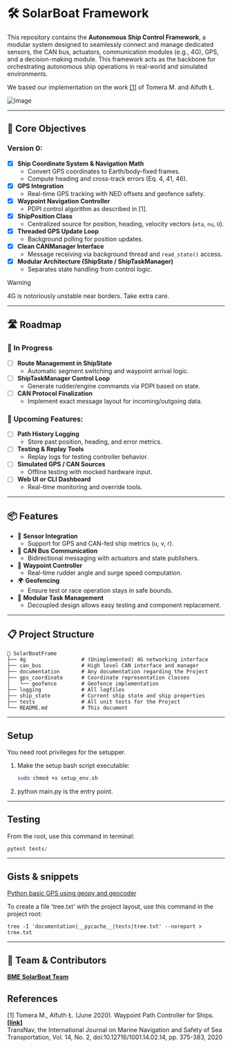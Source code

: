 # 🛠️ SolarBoat Framework

This repository contains the **Autonomous Ship Control Framework**, a modular system designed to seamlessly connect and manage dedicated sensors, the CAN bus, actuators, communication modules (e.g., 4G), GPS, and a decision-making module. This framework acts as the backbone for orchestrating autonomous ship operations in real-world and simulated environments.

We based our implementation on the work [[1]](#1) of Tomera M. and Alfuth Ł.


![image](https://github.com/user-attachments/assets/49beafc7-d98f-45ee-9129-125b8b236b02)

---

## 🌟 Core Objectives
### Version 0:
- [x] **Ship Coordinate System & Navigation Math**
  - Convert GPS coordinates to Earth/body-fixed frames.
  - Compute heading and cross-track errors (Eq. 4, 41, 46).
- [x] **GPS Integration**
  - Real-time GPS tracking with NED offsets and geofence safety.
- [x] **Waypoint Navigation Controller**
  - PDPI control algorithm as described in [1].
- [x] **ShipPosition Class**
  - Centralized source for position, heading, velocity vectors (`eta`, `nu`, `U`).
- [x] **Threaded GPS Update Loop**
  - Background polling for position updates.
- [x] **Clean CANManager Interface**
  - Message receiving via background thread and `read_state()` access.
- [x] **Modular Architecture (ShipState / ShipTaskManager)**
  - Separates state handling from control logic.

> [!WARNING]
> 4G is notoriously unstable near borders. Take extra care.

---

## 🛣️ Roadmap

### 🔄 In Progress
- [ ] **Route Management in ShipState**
  - Automatic segment switching and waypoint arrival logic.
- [ ] **ShipTaskManager Control Loop**
  - Generate rudder/engine commands via PDPI based on state.
- [ ] **CAN Protocol Finalization**
  - Implement exact message layout for incoming/outgoing data.

### 🚀 Upcoming Features:
- [ ] **Path History Logging**
  - Store past position, heading, and error metrics.
- [ ] **Testing & Replay Tools**
  - Replay logs for testing controller behavior.
- [ ] **Simulated GPS / CAN Sources**
  - Offline testing with mocked hardware input.
- [ ] **Web UI or CLI Dashboard**
  - Real-time monitoring and override tools.

---

## 📦 Features

- 🔌 **Sensor Integration**
  - Support for GPS and CAN-fed ship metrics (u, v, r).
- 📡 **CAN Bus Communication**
  - Bidirectional messaging with actuators and state publishers.
- 🧭 **Waypoint Controller**
  - Real-time rudder angle and surge speed computation.
- 🌍 **Geofencing**
  - Ensure test or race operation stays in safe bounds.
- 🧠 **Modular Task Management**
  - Decoupled design allows easy testing and component replacement.

---

## 📋 Project Structure

```plaintext
📂 SolarBoatFrame
├── 4g                  # (Unimplemented) 4G networking interface
├── can_bus             # High level CAN interface and manager
├── documentation       # Any documentation regarding the Project
├── gps_coordinate      # Coordinate representation classes
│   └── geofence        # Geofence implementation
├── logging             # All logfiles
├── ship_state          # Current ship state and ship properties
├── tests               # All unit tests for the Project
└── README.md           # This document
```

---

## Setup

You need root privileges for the setupper.

1. Make the setup bash script executable:
      ```bash
      sudo chmod +x setup_env.sh
      ```

2. python main.py is the entry point.

---

## Testing

From the root, use this command in terminal:


  ```python
  pytest tests/
  ```

---

## Gists & snippets

[Python basic GPS using geopy and geocoder](https://gist.github.com/LordLokator/e056aad11b58d2d68011c2a2d5450408)


To create a file 'tree.txt' with the project layout, use this command in the project root:

```
tree -I 'documentation|__pycache__|tests|tree.txt' --noreport > tree.txt
```


---

## 👥 Team & Contributors
[**BME SolarBoat Team**](https://solarboatteam.hu/)


## References

<a id="1">[1]</a>
Tomera M., Alfuth Ł. (June 2020).
Waypoint Path Controller for Ships. [**[link]**](https://www.transnav.eu/Article_Waypoint_Path_Controller_for_Ships_Tomera,54,1014.html) \
TransNav, the International Journal on Marine Navigation and Safety of Sea Transportation, Vol. 14, No. 2, doi:10.12716/1001.14.02.14, pp. 375-383, 2020